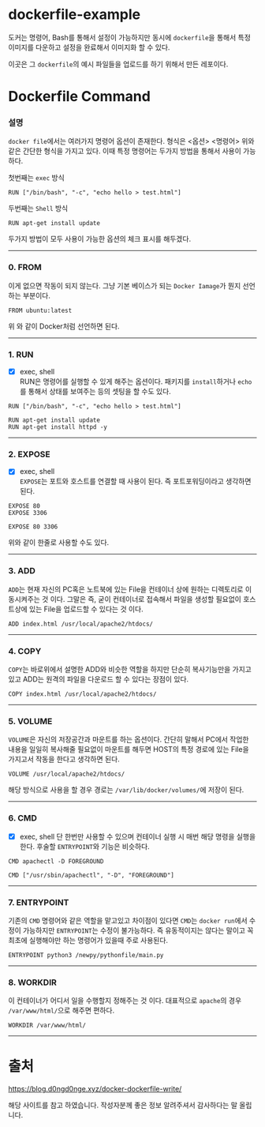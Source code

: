 # dockerfile-example

도커는 명령어, Bash를 통해서 설정이 가능하지만
동시에 ```dockerfile```을 통해서 특정 이미지를 다운하고 설정을 완료해서 이미지화 할 수 있다.

이곳은 그 ```dockerfile```의 예시 파일들을 업로드를 하기 위해서 만든 레포이다.

# Dockerfile Command

### 설명

```docker file```에서는 여러가지 명령어 옵션이 존재한다.
형식은 
<옵션> <명령어>
위와 같은 간단한 형식을 가지고 있다.
이때 특정 명령어는 두가지 방법을 통해서 사용이 가능하다.

첫번째는 ```exec``` 방식
``` 
RUN ["/bin/bash", "-c", "echo hello > test.html"] 
```
두번째는 ```Shell``` 방식
``` 
RUN apt-get install update 
```

두가지 방법이 모두 사용이 가능한 옵션의 체크 표시를 해두겠다.

-------

### 0. FROM
이게 없으면 작동이 되지 않는다.
그냥 기본 베이스가 되는 ```Docker Iamage```가 뭔지 선언하는 부분이다.

```
FROM ubuntu:latest
```
위 와 같이 Docker처럼 선언하면 된다.

--------

### 1. RUN

- [x] exec, shell  
RUN은 명령어를 실행할 수 있게 해주는 옵션이다.
패키지를 ```install```하거나 ```echo```를 통해서 상태를 보여주는 등의 셋팅을 할 수도 있다.

```
RUN ["/bin/bash", "-c", "echo hello > test.html"]
```

```
RUN apt-get install update
RUN apt-get install httpd -y
```

------

### 2. EXPOSE
- [x] exec, shell  
```EXPOSE```는 포트와 호스트를 연결할 때 사용이 된다.
즉 포트포워딩이라고 생각하면된다.

```
EXPOSE 80
EXPOSE 3306
```


``` 
EXPOSE 80 3306 
```
위와 같이 한줄로 사용할 수도 있다.

----------

### 3. ADD

```ADD```는 현재 자신의 PC혹은 노트북에 있는 File을 컨테이너 상에 원하는 디렉토리로 이동시켜주는 것 이다.
그말은 즉, 굳이 컨테이너로 접속해서 파일을 생성할 필요없이 호스트상에 있는 File을 업로드할 수 있다는 것 이다.

```
ADD index.html /usr/local/apache2/htdocs/
```
----------


### 4. COPY

```COPY```는 바로위에서 설명한 ADD와 비슷한 역할을 하지만
단순히 복사기능만을 가지고 있고 ADD는 원격의 파일을 다운로드 할 수 있다는 장점이 있다.

``` 
COPY index.html /usr/local/apache2/htdocs/
```
-----------

### 5. VOLUME

```VOLUME```은 자신의 저장공간과 마운트를 하는 옵션이다.
간단히 말해서 PC에서 작업한 내용을 일일히 복사해줄 필요없이 마운트를 해두면 HOST의 특정 경로에 있는 File을 가지고서
작동을 한다고 생각하면 된다.

```
VOLUME /usr/local/apache2/htdocs/
```

해당 방식으로 사용을 할 경우 경로는 ```/var/lib/docker/volumes/```에 저장이 된다.

---------------

### 6. CMD
- [x] exec, shell
단 한번만 사용할 수 있으며 컨테이너 실행 시 매번 해당 명령을 실행을 한다.
후술할 ```ENTRYPOINT```와 기능은 비슷하다.

``` 
CMD apachectl -D FOREGROUND
```
```
CMD ["/usr/sbin/apachectl", "-D", "FOREGROUND"]
```
--------------


### 7. ENTRYPOINT

기존의 ```CMD``` 명령어와 같은 역할을 맡고있고
차이점이 있다면 ```CMD```는 ```docker run```에서 수정이 가능하지만 ```ENTRYPOINT```는 수정이 불가능하다.
즉 유동적이지는 않다는 말이고 꼭 최초에 실행해야만 하는 명령어가 있을때 주로 사용된다.

```
ENTRYPOINT python3 /newpy/pythonfile/main.py
```

------------

### 8. WORKDIR

이 컨테이너가 어디서 일을 수행할지 정해주는 것 이다.
대표적으로 ```apache```의 경우 ```/var/www/html/```으로 해주면 편하다.

```
WORKDIR /var/www/html/
```

----------
# 출처

https://blog.d0ngd0nge.xyz/docker-dockerfile-write/

해당 사이트를 참고 하였습니다. 
작성자분께 좋은 정보 알려주셔서 감사하다는 말 올립니다.





